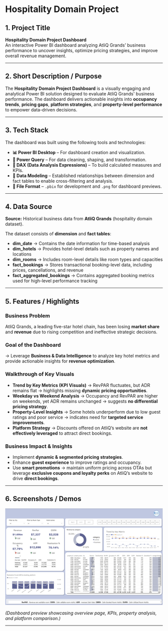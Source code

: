 # **Hospitality Domain Project**  

## **1. Project Title**  
**Hospitality Domain Project Dashboard**  
An interactive Power BI dashboard analyzing AtliQ Grands’ business performance to uncover insights, optimize pricing strategies, and improve overall revenue management.

---

## **2. Short Description / Purpose**  
The **Hospitality Domain Project Dashboard** is a visually engaging and analytical Power BI solution designed to evaluate AtliQ Grands' business performance. The dashboard delivers actionable insights into **occupancy trends**, **pricing gaps**, **platform strategies**, and **property-level performance** to empower data-driven decisions.

---

## **3. Tech Stack**  
The dashboard was built using the following tools and technologies:
- **📊 Power BI Desktop** – For dashboard creation and visualization.
- **📂 Power Query** – For data cleaning, shaping, and transformation.
- **🧠 DAX (Data Analysis Expressions)** – To build calculated measures and KPIs.
- **📝 Data Modeling** – Established relationships between dimension and fact tables to enable cross-filtering and analysis.
- **📁 File Format** – `.pbix` for development and `.png` for dashboard previews.

---

## **4. Data Source**  
**Source:** Historical business data from **AtliQ Grands** (hospitality domain dataset).  

The dataset consists of **dimension** and **fact tables**:
- **dim_date** → Contains the date information for time-based analysis
- **dim_hotels** → Provides hotel-level details such as property names and locations
- **dim_rooms** → Includes room-level details like room types and capacities
- **fact_bookings** → Stores transactional booking-level data, including prices, cancellations, and revenue
- **fact_aggregated_bookings** → Contains aggregated booking metrics used for high-level performance tracking

---

## **5. Features / Highlights**

### **Business Problem**
AtliQ Grands, a leading five-star hotel chain, has been losing **market share** and **revenue** due to rising competition and ineffective strategic decisions.

### **Goal of the Dashboard**
→ Leverage **Business & Data Intelligence** to analyze key hotel metrics and provide actionable insights for **revenue optimization**.

### **Walkthrough of Key Visuals**
- **Trend by Key Metrics (KPI Visuals)** → RevPAR fluctuates, but ADR remains flat → highlights missing **dynamic pricing opportunities**.
- **Weekday vs Weekend Analysis** → Occupancy and RevPAR are higher on weekends, yet ADR remains unchanged → suggests **no differential pricing strategy**.
- **Property-Level Insights** → Some hotels underperform due to low guest ratings and poor service → indicates need for **targeted service improvements**.
- **Platform Strategy** → Discounts offered on AtliQ’s website are **not effectively leveraged** to attract direct bookings.

### **Business Impact & Insights**
- Implement **dynamic & segmented pricing strategies**.
- Enhance **guest experience** to improve ratings and occupancy.
- Use **smart promotions** → maintain uniform pricing across OTAs but leverage **exclusive coupons and loyalty perks** on AtliQ’s website to drive **direct bookings**.

---

## **6. Screenshots / Demos**
![Hospitality Domain Project Dashboard](https://github.com/ItsDebis/Hospitality-Domain-Project-/blob/main/Hospitality%20Domain%20Project.png)

*(Dashboard preview showcasing overview page, KPIs, property analysis, and platform comparison.)*

---
